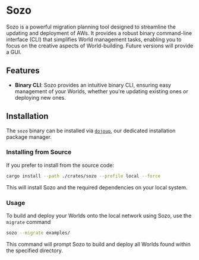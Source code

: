 # Sozo

Sozo is a powerful migration planning tool designed to streamline the updating and deployment of AWs. It provides a robust binary command-line interface (CLI) that simplifies World management tasks, enabling you to focus on the creative aspects of World-building. Future versions will provide a GUI.

## Features

- **Binary CLI**: Sozo provides an intuitive binary CLI, ensuring easy management of your Worlds, whether you're updating existing ones or deploying new ones.

## Installation

The `sozo` binary can be installed via [`dojoup`](../../getting-started/installation.md), our dedicated installation package manager.

### Installing from Source

If you prefer to install from the source code:

```sh
cargo install --path ./crates/sozo --profile local --force
```

This will install Sozo and the required dependencies on your local system.

### Usage

To build and deploy your Worlds onto the local network using Sozo, use the `migrate` command

```bash
sozo --migrate examples/
```

This command will prompt Sozo to build and deploy all Worlds found within the specified directory.

